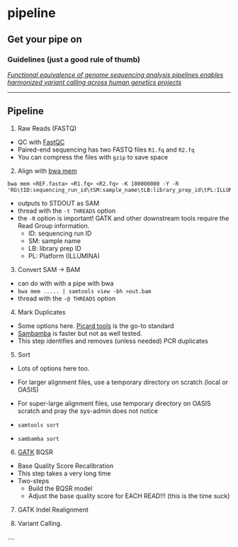 # pipeline
Get your pipe on
--------------------

### Guidelines (just a good rule of thumb)

[*Functional equivalence of genome sequencing analysis pipelines enables harmonized variant calling across human genetics projects*](https://www.nature.com/articles/s41467-018-06159-4)

-----------

## Pipeline

1. Raw Reads (FASTQ)
  * QC with [FastQC](https://www.bioinformatics.babraham.ac.uk/projects/fastqc/)
  * Paired-end sequencing has two FASTQ files `R1.fq` and `R2.fq`
  * You can compress the files with `gzip` to save space
  
2. Align with [bwa mem](http://bio-bwa.sourceforge.net/)

```
bwa mem <REF.fasta> <R1.fq> <R2.fq> -K 100000000 -Y -R 'RG\tID:sequencing_run_id\tSM:sample_name\tLB:library_prep_id\tPL:ILLUMINA' 
```

  * outputs to STDOUT as SAM
  * thread with the `-t THREADS` option
  * the `-R` option is important! GATK and other downstream tools require the Read Group information.
    * ID: sequencing run ID
    * SM: sample name 
    * LB: library prep ID
    * PL: Platform (ILLUMINA)
  
3. Convert SAM -> BAM
  * can do with with a pipe with bwa
  * `bwa mem ..... | samtools view -bh >out.bam`
  * thread with the `-@ THREADS` option
  
4. Mark Duplicates
  * Some options here. [Picard tools](https://broadinstitute.github.io/picard/) is the go-to standard
  * [Sambamba](http://lomereiter.github.io/sambamba/) is faster but not as well tested. 
  * This step identifies and removes (unless needed) PCR duplicates
  
5. Sort 
  * Lots of options here too. 
  * For larger alignment files, use a temporary directory on scratch (local or OASIS)
  * For super-large alignment files, use temporary directory on OASIS scratch and pray the sys-admin does not notice
  
  * `samtools sort` 
  * `sambamba sort`

6. [GATK](https://software.broadinstitute.org/gatk/) BQSR
  * Base Quality Score Recalibration
  * This step takes a very long time
  * Two-steps
    * Build the BQSR model
    * Adjust the base quality score for EACH READ!!! (this is the time suck) 

7. GATK Indel Realignment

8. Variant Calling. 

.... 

  
